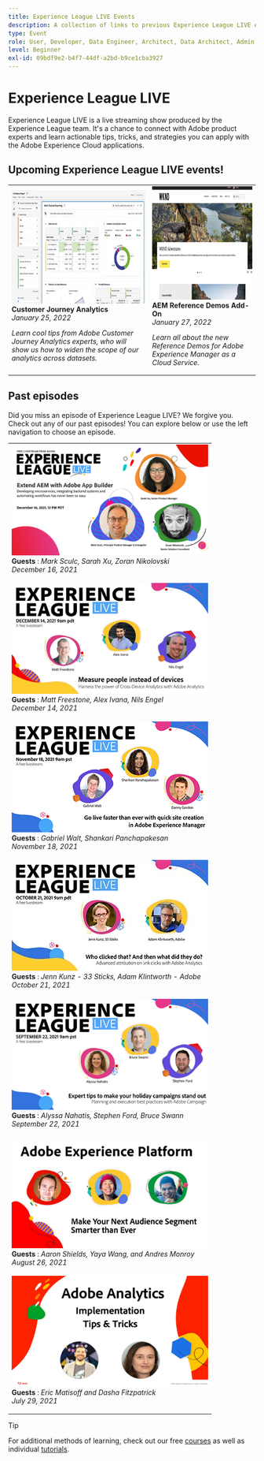 ```yaml
---
title: Experience League LIVE Events
description: A collection of links to previous Experience League LIVE events
type: Event
role: User, Developer, Data Engineer, Architect, Data Architect, Admin, Leader
level: Beginner
exl-id: 09bdf9e2-b4f7-44df-a2bd-b9ce1cba3927
---
```

# Experience League LIVE

Experience League LIVE is a live streaming show produced by the Experience League team.  It's a chance to connect with Adobe product experts and learn actionable tips, tricks, and strategies you can apply with the Adobe Experience Cloud applications.


## Upcoming Experience League LIVE events!

<table>
<tr>
  <td>
      <img height="230" width="400" alt="Conversion Attribution" src="./assets/cja-thumb.jpg" />
     <div>
          <strong>Customer Journey Analytics</strong>
     <div>
          <em>January 25, 2022</em>
     </div>
     </div>
    <p>
    <em>Learn cool tips from Adobe Customer Journey Analytics experts, who will show us how to widen the scope of our analytics across datasets.</em>
    <p>
  </td>
    <td>
      <img height="230" width="400" alt="Reference demo add-on" src="./assets/reference-demo-thumb.jpg" />
     <div>
          <strong>AEM Reference Demos Add-On</strong>
     <div>
          <em>January 27, 2022</em>
     </div>
     </div>
    <p>
    <em>Learn all about the new Reference Demos for Adobe Experience Manager as a Cloud Service.</em>
    <p>
  </td>
</tr>
</table>


## Past episodes

Did you miss an episode of Experience League LIVE? We forgive you. Check out any of our past episodes! You can explore below or use the left navigation to choose an episode.

<table>
<tr> 
  <td>
    <a href="episodes/exl-live-episode-07.md">
      <img height=225 width=400 alt="Experience League LIVE ep7" src="assets/exl-live-ep7-yt.png" />
    </a>
     <div>
          <strong>Guests</strong> : <i>Mark Sculc, Sarah Xu, Zoran Nikolovski</i>
     </div>
     <div>
          <em>December 16, 2021</em>
     </div>    
    <p>
    <em></em>
    <p>
  </td>
</tr>
<tr> 
  <td>
    <a href="episodes/exl-live-episode-06.md">
      <img height=225 width=400 alt="Experience League LIVE" src="assets/exl-live-ep6-yt.jpeg" />
    </a>
     <div>
          <strong>Guests</strong> : <i>Matt Freestone, Alex Ivana, Nils Engel</i>
     </div>
     <div>
          <em>December 14, 2021</em>
     </div>    
    <p>
    <em></em>
    <p>
  </td>
</tr>
<tr> 
  <td>
    <a href="episodes/exl-live-episode-05.md">
      <img height=225 width=400 alt="Experience League LIVE" src="assets/exl-live-ep5-yt.png" />
    </a>
     <div>
          <strong>Guests</strong> : <i>Gabriel Walt, Shankari Panchapakesan</i>
     </div>
     <div>
          <em>November 18, 2021</em>
     </div>    
    <p>
    <em></em>
    <p>
  </td>
</tr>
<tr> 
  <td>
    <a href="episodes/exl-live-episode-04.md">
      <img height=225 width=400 alt="Experience League LIVE" src="assets/exl-live-ep4-thumbnail.jpg" />
    </a>
     <div>
          <strong>Guests</strong> : <i>Jenn Kunz - 33 Sticks, Adam Klintworth - Adobe</i>
     </div>
     <div>
          <em>October 21, 2021</em>
     </div>    
    <p>
    <em></em>
    <p>
  </td>
</tr>
<tr> 
  <td>
    <a href="episodes/exl-live-episode-03.md">
      <img height=225 width=400 alt="Experience League LIVE" src="assets/exl-live-ep3-afterimage.png" />
    </a>
     <div>
          <strong>Guests</strong> : <i>Alyssa Nahatis, Stephen Ford, Bruce Swann</i>
     </div>
     <div>
          <em>September 22, 2021</em>
     </div>    
    <p>
    <em></em>
    <p>
  </td>
</tr>
<tr> 
  <td>
    <a href="episodes/exl-live-episode-02.md">
      <img height=225 width=400 alt="Experience League LIVE" src="assets/exl-live-ep2-afterimage.png" />
    </a>
     <div>
          <strong>Guests</strong> : <i>Aaron Shields, Yaya Wang, and Andres Monroy</i>
     </div>
     <div>
          <em>August 26, 2021</em>
     </div>    
    <p>
    <em></em>
    <p>
  </td>
</tr>
<tr>
  <td>
    <a href="episodes/exl-live-episode-01.md">
      <img height=225 width=400 alt="Experience League LIVE" src="assets/exl-live-after2.jpg" />
    </a>
     <div>
          <strong>Guests</strong> : <i>Eric Matisoff and Dasha Fitzpatrick</i>
     </div>
     <div>
          <em>July 29, 2021</em>
     </div>    
    <p>
    <em></em>
    <p>
  </td>
</tr>
</table>

>[!TIP]
>
>For additional methods of learning, check out our free [courses](https://experienceleague.adobe.com/#dashboard/learning) as well as individual [tutorials](https://experienceleague.adobe.com/docs/home-tutorials.html).
